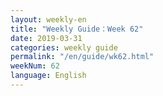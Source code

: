 ```yaml
---
layout: weekly-en
title: "Weekly Guide：Week 62"
date: 2019-03-31
categories: weekly guide
permalink: "/en/guide/wk62.html"
weekNum: 62
language: English
---
```

